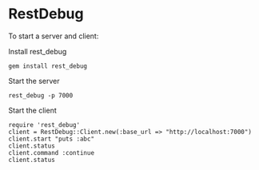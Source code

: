 # RestDebug

To start a server and client:

Install rest_debug

```
gem install rest_debug
```

Start the server

```
rest_debug -p 7000
```

Start the client

```
require 'rest_debug'
client = RestDebug::Client.new(:base_url => "http://localhost:7000")
client.start "puts :abc"
client.status
client.command :continue
client.status
```
